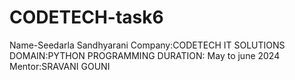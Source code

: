 # CODETECH-task6
Name-Seedarla Sandhyarani
Company:CODETECH IT SOLUTIONS
DOMAIN:PYTHON PROGRAMMING
DURATION: May to june 2024
Mentor:SRAVANI GOUNI
